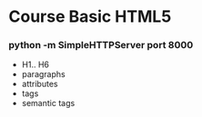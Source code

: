 # Course Basic HTML5 
<h3>python -m SimpleHTTPServer port 8000 </h3>
<ul>
    <li>H1.. H6</li>
    <li>paragraphs</li>
    <li>attributes</li>
    <li>tags</li>
    <li>semantic tags</li>
</ul>